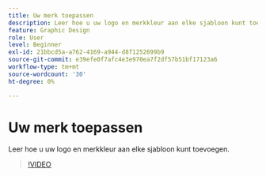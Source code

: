 ```yaml
---
title: Uw merk toepassen
description: Leer hoe u uw logo en merkkleur aan elke sjabloon kunt toevoegen
feature: Graphic Design
role: User
level: Beginner
exl-id: 21bbcd5a-a762-4169-a944-d8f1252699b9
source-git-commit: e39efe0f7afc4e3e970ea7f2df57b51bf17123a6
workflow-type: tm+mt
source-wordcount: '30'
ht-degree: 0%

---
```


# Uw merk toepassen

Leer hoe u uw logo en merkkleur aan elke sjabloon kunt toevoegen.

>[!VIDEO](https://video.tv.adobe.com/v/3420218?quality=12&learn=on&hidetitle=true)

